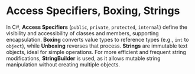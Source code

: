 # Access Specifiers, Boxing, Strings

In C#, **Access Specifiers** (`public`, `private`, `protected`, `internal`) define the visibility and accessibility of classes and members, supporting encapsulation. **Boxing** converts value types to reference types (e.g., `int` to `object`), while **Unboxing** reverses that process. **Strings** are immutable text objects, ideal for simple operations. For more efficient and frequent string modifications, **StringBuilder** is used, as it allows mutable string manipulation without creating multiple objects.
